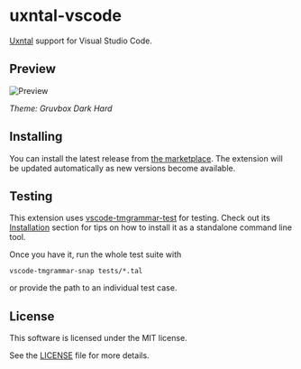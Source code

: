 # uxntal-vscode

[Uxntal](https://wiki.xxiivv.com/site/uxntal.html) support for Visual Studio Code.

## Preview

![Preview](https://raw.githubusercontent.com/karolbelina/uxntal-vscode/main/images/preview.png?token=AGXVB6F2AWMAHXICESSBT53BHIFKO)

_Theme: Gruvbox Dark Hard_

## Installing

You can install the latest release from [the marketplace](https://marketplace.visualstudio.com/items?itemName=karolbelina.uxntal). The extension will be updated automatically as new versions become available.

## Testing

This extension uses [vscode-tmgrammar-test](https://github.com/PanAeon/vscode-tmgrammar-test) for testing. Check out its [Installation](https://github.com/PanAeon/vscode-tmgrammar-test#installation) section for tips on how to install it as a standalone command line tool.

Once you have it, run the whole test suite with

```console
vscode-tmgrammar-snap tests/*.tal
```

or provide the path to an individual test case.

## License

This software is licensed under the MIT license.

See the [LICENSE](LICENSE) file for more details.
